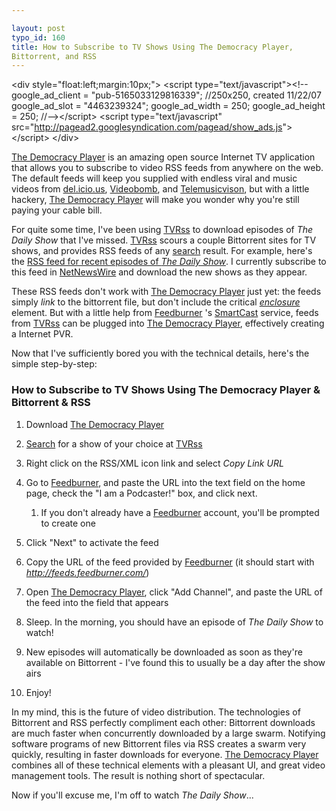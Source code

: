 ```yaml
---

layout: post
typo_id: 160
title: How to Subscribe to TV Shows Using The Democracy Player,
Bittorrent, and RSS
---
```


&lt;div style="float:left;margin:10px;"&gt;
&lt;script type="text/javascript"&gt;&lt;!--
google_ad_client = "pub-5165033129816339";
//250x250, created 11/22/07
google_ad_slot = "4463239324";
google_ad_width = 250;
google_ad_height = 250;
//--&gt;&lt;/script&gt;
&lt;script type="text/javascript" src="http://pagead2.googlesyndication.com/pagead/show_ads.js"&gt;
&lt;/script&gt;
&lt;/div&gt;

[The Democracy Player](http://www.getdemocracy.com/) is an amazing open
source Internet TV application that allows you to subscribe to video RSS
feeds from anywhere on the web. The default feeds will keep you supplied
with endless viral and music videos from
[del.icio.us](http://del.icio.us/popular/system:media:video),
[Videobomb](http://videobomb.com/), and
[Telemusicvison](http://telemusicvision.com/), but with a little
hackery, [The Democracy Player](http://www.getdemocracy.com/) will make
you wonder why you're still paying your cable bill.

For quite some time, I've been using [TVRss](http://tvrss.net) to
download episodes of *The Daily Show* that I've missed.
[TVRss](http://tvrss.net) scours a couple Bittorrent sites for TV shows,
and provides RSS feeds of any [search](http://tvrss.net/search/) result.
For example, here's the [RSS feed for recent episodes of *The Daily
Show*](http://tvrss.net/search/?source=all&name=the.daily.show&mode=rss).
I currently subscribe to this feed in
[NetNewsWire](http://ranchero.com/netnewswire/) and download the new
shows as they appear.

These RSS feeds don't work with
[The Democracy Player](http://www.getdemocracy.com/) just yet: the feeds
simply *link* to the bittorrent file, but don't include the critical
[*enclosure*](http://en.wikipedia.org/wiki/RSS_enclosure) element. But
with a little help from [Feedburner](http://www.feedburner.com) 's
[SmartCast](http://forums.feedburner.com/viewtopic.php?t=20) service,
feeds from [TVRss](http://tvrss.net) can be plugged into [The Democracy
Player](http://www.getdemocracy.com/), effectively creating a Internet
PVR.

Now that I've sufficiently bored you with the technical details, here's
the simple step-by-step:

### How to Subscribe to TV Shows Using The Democracy Player & Bittorrent & RSS

1.  Download [The Democracy Player](http://www.getdemocracy.com/)
2.  [Search](http://tvrss.net/search/) for a show of your choice at
    [TVRss](http://tvrss.net)
3.  Right click on the RSS/XML icon link and select *Copy Link URL*
4.  Go to [Feedburner](http://www.feedburner.com), and paste the URL
    into the text field on the home page, check the "I am a Podcaster!"
    box, and click next.
    1.  If you don't already have a
        [Feedburner](http://www.feedburner.com) account, you'll be
        prompted to create one

5.  Click "Next" to activate the feed
6.  Copy the URL of the feed provided by
    [Feedburner](http://www.feedburner.com) (it should start with
    *http://feeds.feedburner.com/*)
7.  Open [The Democracy Player](http://www.getdemocracy.com/), click
    "Add Channel", and paste the URL of the feed into the field that
    appears
8.  Sleep. In the morning, you should have an episode of *The Daily
    Show* to watch!
9.  New episodes will automatically be downloaded as soon as they're
    available on Bittorrent - I've found this to usually be a day after
    the show airs
10. Enjoy!

In my mind, this is the future of video distribution. The technologies
of Bittorrent and RSS perfectly compliment each other: Bittorrent
downloads are much faster when concurrently downloaded by a large swarm.
Notifying software programs of new Bittorrent files via RSS creates a
swarm very quickly, resulting in faster downloads for everyone. [The
Democracy Player](http://www.getdemocracy.com/) combines all of these
technical elements with a pleasant UI, and great video management tools.
The result is nothing short of spectacular.

Now if you'll excuse me, I'm off to watch *The Daily Show*...
